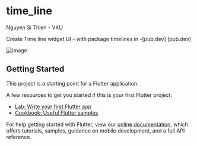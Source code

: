 # time_line
Nguyen Si Thien - VKU

Create Time line widget UI - with package timelines in -[pub.dev] (pub.dev)

![image](https://user-images.githubusercontent.com/70851146/152541316-42191b6f-df15-41f0-9220-0e7ac164ce66.png)


## Getting Started

This project is a starting point for a Flutter application.

A few resources to get you started if this is your first Flutter project:

- [Lab: Write your first Flutter app](https://flutter.dev/docs/get-started/codelab)
- [Cookbook: Useful Flutter samples](https://flutter.dev/docs/cookbook)

For help getting started with Flutter, view our
[online documentation](https://flutter.dev/docs), which offers tutorials,
samples, guidance on mobile development, and a full API reference.
